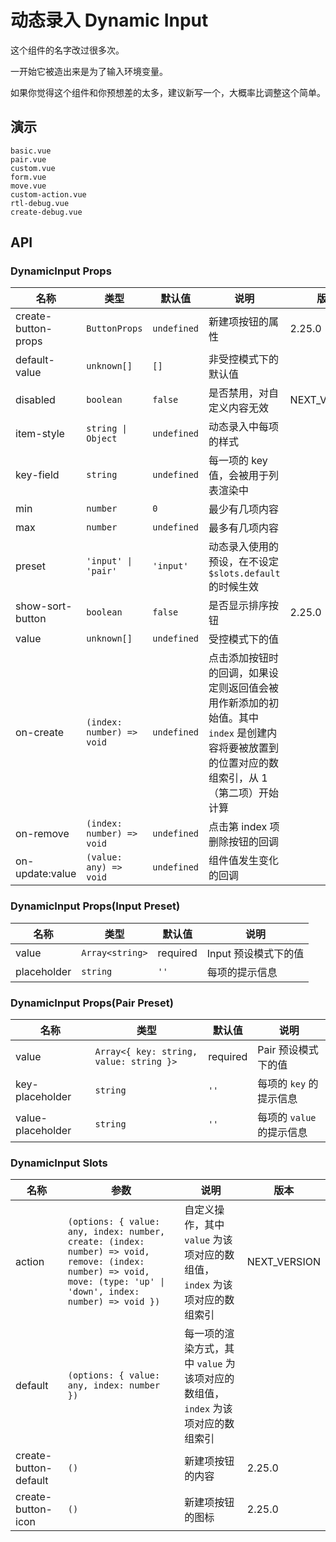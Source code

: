 # 动态录入 Dynamic Input

<!--single-column-->

这个组件的名字改过很多次。

一开始它被造出来是为了输入环境变量。

如果你觉得这个组件和你预想差的太多，建议新写一个，大概率比调整这个简单。

## 演示

```demo
basic.vue
pair.vue
custom.vue
form.vue
move.vue
custom-action.vue
rtl-debug.vue
create-debug.vue
```

## API

### DynamicInput Props

| 名称 | 类型 | 默认值 | 说明 | 版本 |
| --- | --- | --- | --- | --- |
| create-button-props | `ButtonProps` | `undefined` | 新建项按钮的属性 | 2.25.0 |
| default-value | `unknown[]` | `[]` | 非受控模式下的默认值 |  |
| disabled | `boolean` | `false` | 是否禁用，对自定义内容无效 | NEXT_VERSION |
| item-style | `string \| Object` | `undefined` | 动态录入中每项的样式 |  |
| key-field | `string` | `undefined` | 每一项的 key 值，会被用于列表渲染中 |  |
| min | `number` | `0` | 最少有几项内容 |  |
| max | `number` | `undefined` | 最多有几项内容 |  |
| preset | `'input' \| 'pair'` | `'input'` | 动态录入使用的预设，在不设定 `$slots.default` 的时候生效 |  |
| show-sort-button | `boolean` | `false` | 是否显示排序按钮 | 2.25.0 |
| value | `unknown[]` | `undefined` | 受控模式下的值 |  |
| on-create | `(index: number) => void` | `undefined` | 点击添加按钮时的回调，如果设定则返回值会被用作新添加的初始值。其中 `index` 是创建内容将要被放置到的位置对应的数组索引，从 1（第二项）开始计算 |  |
| on-remove | `(index: number) => void` | `undefined` | 点击第 index 项删除按钮的回调 |  |
| on-update:value | `(value: any) => void` | `undefined` | 组件值发生变化的回调 |  |

### DynamicInput Props(Input Preset)

| 名称        | 类型            | 默认值   | 说明                 |
| ----------- | --------------- | -------- | -------------------- |
| value       | `Array<string>` | required | Input 预设模式下的值 |
| placeholder | `string`        | `''`     | 每项的提示信息       |

### DynamicInput Props(Pair Preset)

| 名称 | 类型 | 默认值 | 说明 |
| --- | --- | --- | --- |
| value | `Array<{ key: string, value: string }>` | required | Pair 预设模式下的值 |
| key-placeholder | `string` | `''` | 每项的 `key` 的提示信息 |
| value-placeholder | `string` | `''` | 每项的 `value` 的提示信息 |

### DynamicInput Slots

| 名称 | 参数 | 说明 | 版本 |
| --- | --- | --- | --- |
| action | `(options: { value: any, index: number, create: (index: number) => void, remove: (index: number) => void, move: (type: 'up' \| 'down', index: number) => void })` | 自定义操作，其中 `value` 为该项对应的数组值，`index` 为该项对应的数组索引 | NEXT_VERSION |
| default | `(options: { value: any, index: number })` | 每一项的渲染方式，其中 `value` 为该项对应的数组值，`index` 为该项对应的数组索引 |  |
| create-button-default | `()` | 新建项按钮的内容 | 2.25.0 |
| create-button-icon | `()` | 新建项按钮的图标 | 2.25.0 |

